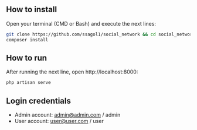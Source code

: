 ## How to install

Open your terminal (CMD or Bash) and execute the next lines:
```bash
git clone https://github.com/ssagol1/social_network && cd social_network
composer install
```

## How to run

After running the next line, open http://localhost:8000:
```bash
php artisan serve
```

## Login credentials

* Admin account: admin@admin.com / admin
* User account: user@user.com / user